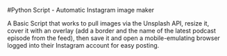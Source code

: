 #Python Script - Automatic Instagram image maker

A Basic Script that works to pull images via the Unsplash API, resize it, cover it with an overlay (add a border and the name of the latest podcast episode from the feed), then save it and open a mobile-emulating browser logged into their Instagram account for easy posting.
